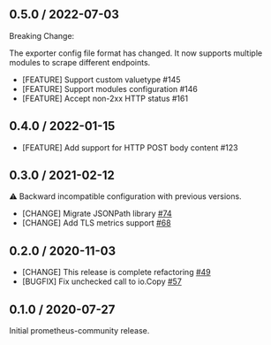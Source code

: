 ## 0.5.0 / 2022-07-03

Breaking Change:

The exporter config file format has changed. It now supports multiple modules
to scrape different endpoints.

* [FEATURE] Support custom valuetype #145
* [FEATURE] Support modules configuration #146
* [FEATURE] Accept non-2xx HTTP status #161

## 0.4.0 / 2022-01-15

* [FEATURE] Add support for HTTP POST body content #123

## 0.3.0 / 2021-02-12

:warning: Backward incompatible configuration with previous versions.
* [CHANGE] Migrate JSONPath library [#74](https://github.com/prometheus-community/json_exporter/pull/74)
* [CHANGE] Add TLS metrics support [#68](https://github.com/prometheus-community/json_exporter/pull/68)

## 0.2.0 / 2020-11-03

* [CHANGE] This release is complete refactoring [#49](https://github.com/prometheus-community/json_exporter/pull/49)
* [BUGFIX] Fix unchecked call to io.Copy [#57](https://github.com/prometheus-community/json_exporter/pull/57)

## 0.1.0 / 2020-07-27

Initial prometheus-community release.
